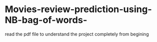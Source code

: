 # Movies-review-prediction-using-NB-bag-of-words-
read the pdf file to understand the project completely from begining
